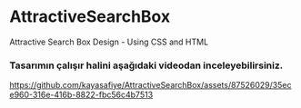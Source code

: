 # AttractiveSearchBox
Attractive Search Box Design - Using CSS and HTML

### Tasarımın çalışır halini aşağıdaki videodan inceleyebilirsiniz.

https://github.com/kayasafiye/AttractiveSearchBox/assets/87526029/35ece960-316e-416b-8822-fbc56c4b7513

